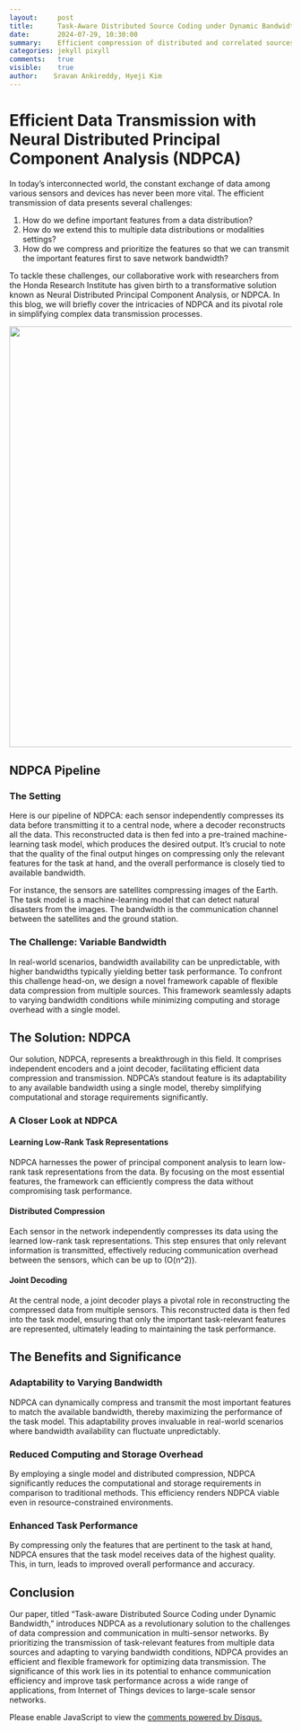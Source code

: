 ```yaml
---
layout:     post
title:      Task-Aware Distributed Source Coding under Dynamic Bandwidth
date:       2024-07-29, 10:30:00
summary:    Efficient compression of distributed and correlated sources using deep learning and principal component analysis
categories: jekyll pixyll
comments:   true
visible:    true
author:    Sravan Ankireddy, Hyeji Kim
---
```


# Efficient Data Transmission with Neural Distributed Principal Component Analysis (NDPCA)

In today’s interconnected world, the constant exchange of data among various sensors and devices has never been more vital. The efficient transmission of data presents several challenges:

1. How do we define important features from a data distribution?
2. How do we extend this to multiple data distributions or modalities settings?
3. How do we compress and prioritize the features so that we can transmit the important features first to save network bandwidth?

To tackle these challenges, our collaborative work with researchers from the Honda Research Institute has given birth to a transformative solution known as Neural Distributed Principal Component Analysis, or NDPCA. In this blog, we will briefly cover the intricacies of NDPCA and its pivotal role in simplifying complex data transmission processes.


<center><img src="https://deepcomm.github.io/images/NDPCA/sys_model.png" width="750"/></center>

## NDPCA Pipeline

### The Setting

Here is our pipeline of NDPCA: each sensor independently compresses its data before transmitting it to a central node, where a decoder reconstructs all the data. This reconstructed data is then fed into a pre-trained machine-learning task model, which produces the desired output. It’s crucial to note that the quality of the final output hinges on compressing only the relevant features for the task at hand, and the overall performance is closely tied to available bandwidth.

For instance, the sensors are satellites compressing images of the Earth. The task model is a machine-learning model that can detect natural disasters from the images. The bandwidth is the communication channel between the satellites and the ground station.

### The Challenge: Variable Bandwidth

In real-world scenarios, bandwidth availability can be unpredictable, with higher bandwidths typically yielding better task performance. To confront this challenge head-on, we design a novel framework capable of flexible data compression from multiple sources. This framework seamlessly adapts to varying bandwidth conditions while minimizing computing and storage overhead with a single model.

## The Solution: NDPCA

Our solution, NDPCA, represents a breakthrough in this field. It comprises independent encoders and a joint decoder, facilitating efficient data compression and transmission. NDPCA’s standout feature is its adaptability to any available bandwidth using a single model, thereby simplifying computational and storage requirements significantly.

### A Closer Look at NDPCA

#### Learning Low-Rank Task Representations

NDPCA harnesses the power of principal component analysis to learn low-rank task representations from the data. By focusing on the most essential features, the framework can efficiently compress the data without compromising task performance.

#### Distributed Compression

Each sensor in the network independently compresses its data using the learned low-rank task representations. This step ensures that only relevant information is transmitted, effectively reducing communication overhead between the sensors, which can be up to \(O(n^2)\).

#### Joint Decoding

At the central node, a joint decoder plays a pivotal role in reconstructing the compressed data from multiple sensors. This reconstructed data is then fed into the task model, ensuring that only the important task-relevant features are represented, ultimately leading to maintaining the task performance.

## The Benefits and Significance

### Adaptability to Varying Bandwidth

NDPCA can dynamically compress and transmit the most important features to match the available bandwidth, thereby maximizing the performance of the task model. This adaptability proves invaluable in real-world scenarios where bandwidth availability can fluctuate unpredictably.

### Reduced Computing and Storage Overhead

By employing a single model and distributed compression, NDPCA significantly reduces the computational and storage requirements in comparison to traditional methods. This efficiency renders NDPCA viable even in resource-constrained environments.

### Enhanced Task Performance

By compressing only the features that are pertinent to the task at hand, NDPCA ensures that the task model receives data of the highest quality. This, in turn, leads to improved overall performance and accuracy.

## Conclusion

Our paper, titled “Task-aware Distributed Source Coding under Dynamic Bandwidth,” introduces NDPCA as a revolutionary solution to the challenges of data compression and communication in multi-sensor networks. By prioritizing the transmission of task-relevant features from multiple data sources and adapting to varying bandwidth conditions, NDPCA provides an efficient and flexible framework for optimizing data transmission. The significance of this work lies in its potential to enhance communication efficiency and improve task performance across a wide range of applications, from Internet of Things devices to large-scale sensor networks.


<div id="disqus_thread"></div>
<script>

/**
*  RECOMMENDED CONFIGURATION VARIABLES: EDIT AND UNCOMMENT THE SECTION BELOW TO INSERT DYNAMIC VALUES FROM YOUR PLATFORM OR CMS.
*  LEARN WHY DEFINING THESE VARIABLES IS IMPORTANT: https://disqus.com/admin/universalcode/#configuration-variables*/
/*
var disqus_config = function () {
this.page.url = PAGE_URL;  // Replace PAGE_URL with your page's canonical URL variable
this.page.identifier = PAGE_IDENTIFIER; // Replace PAGE_IDENTIFIER with your page's unique identifier variable
};
*/
(function() { // DON'T EDIT BELOW THIS LINE
var d = document, s = d.createElement('script');
s.src = 'https://hyejikim1-github-io.disqus.com/embed.js';
s.setAttribute('data-timestamp', +new Date());
(d.head || d.body).appendChild(s);
})();
</script>
<noscript>Please enable JavaScript to view the <a href="https://disqus.com/?ref_noscript">comments powered by Disqus.</a></noscript>



